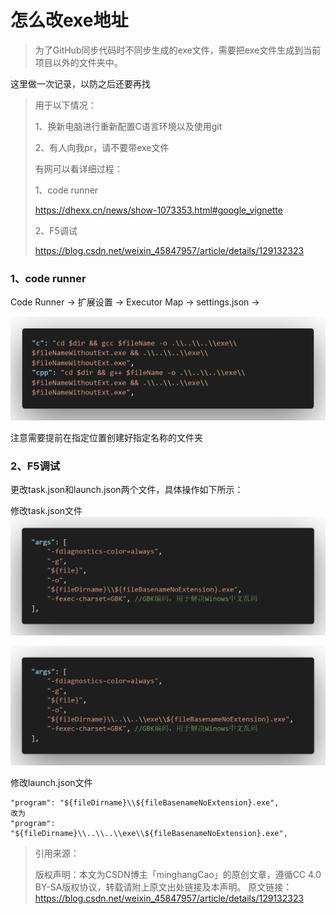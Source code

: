 # 怎么改exe地址

> 为了GitHub同步代码时不同步生成的exe文件，需要把exe文件生成到当前项目以外的文件夹中。
>

这里做一次记录，以防之后还要再找

> 用于以下情况：
>
> 1、换新电脑进行重新配置C语言环境以及使用git
>
> 2、有人向我pr，请不要带exe文件
>
> 有网可以看详细过程：
>
> 1、code runner
>
> https://dhexx.cn/news/show-1073353.html#google_vignette
>
> 2、F5调试
>
> https://blog.csdn.net/weixin_45847957/article/details/129132323

### 1、code runner

Code Runner -> 扩展设置 -> Executor Map -> settings.json ->

![CodeRunnerSettings1](.\Pictures\CodeRunnerSettings1.png)

注意需要提前在指定位置创建好指定名称的文件夹

### 2、F5调试

更改task.json和launch.json两个文件，具体操作如下所示：

修改task.json文件
![taskAgo](.\Pictures\taskAgo.png)

![taskNow](.\Pictures\taskNow.png)

修改launch.json文件

```
"program": "${fileDirname}\\${fileBasenameNoExtension}.exe",
改为
"program": "${fileDirname}\\..\\..\\exe\\${fileBasenameNoExtension}.exe",
```

> 引用来源：
>
> 版权声明：本文为CSDN博主「minghangCao」的原创文章，遵循CC 4.0 BY-SA版权协议，转载请附上原文出处链接及本声明。
> 原文链接：https://blog.csdn.net/weixin_45847957/article/details/129132323
